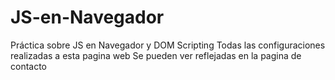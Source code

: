 # JS-en-Navegador
Práctica sobre JS en Navegador y DOM Scripting
Todas las configuraciones realizadas a esta pagina web 
Se pueden ver reflejadas en la pagina de contacto

